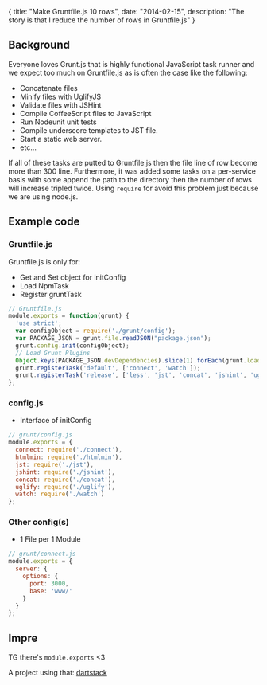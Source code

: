 {
  title: "Make Gruntfile.js 10 rows",
  date:   "2014-02-15",
  description: "The story is that I reduce the number of rows in Gruntfile.js"
}
## Background
Everyone loves Grunt.js that is highly functional JavaScript task runner and we expect too much on Gruntfile.js as is often the case like the following:

+ Concatenate files
+ Minify files with UglifyJS
+ Validate files with JSHint
+ Compile CoffeeScript files to JavaScript
+ Run Nodeunit unit tests
+ Compile underscore templates to JST file.
+ Start a static web server.
+ etc...

If all of these tasks are putted to Gruntfile.js then the file line of row become more than 300 line. Furthermore, it was added some tasks on a per-service basis with some append the path to the directory then the number of rows will increase tripled twice.
Using `require` for avoid this problem just because we are using node.js.

## Example code
### Gruntfile.js
Gruntfile.js is only for:

+ Get and Set object for initConfig
+ Load NpmTask
+ Register gruntTask

```javascript
// Gruntfile.js
module.exports = function(grunt) {
  'use strict';
  var configObject = require('./grunt/config');
  var PACKAGE_JSON = grunt.file.readJSON("package.json");
  grunt.config.init(configObject);
  // Load Grunt Plugins
  Object.keys(PACKAGE_JSON.devDependencies).slice(1).forEach(grunt.loadNpmTasks);
  grunt.registerTask('default', ['connect', 'watch']);
  grunt.registerTask('release', ['less', 'jst', 'concat', 'jshint', 'uglify']);
};
```

### config.js
+ Interface of initConfig

```javascript
// grunt/config.js
module.exports = {
  connect: require('./connect'),
  htmlmin: require('./htmlmin'),
  jst: require('./jst'),
  jshint: require('./jshint'),
  concat: require('./concat'),
  uglify: require('./uglify'),
  watch: require('./watch')
};
```

### Other config(s)
+ 1 File per 1 Module

```javascript
// grunt/connect.js
module.exports = {
  server: {
    options: {
      port: 3000,
      base: 'www/'
    }
  }
};
```

## Impre
TG there's `module.exports` <3

A project using that: [dartstack](https://github.com/watilde/dartstack)

